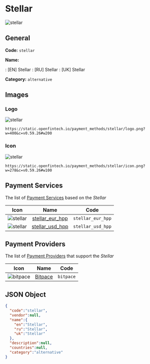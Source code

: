 
# Stellar 
![stellar](https://static.openfintech.io/payment_methods/stellar/logo.png?w=400&c=v0.59.26#w200)  

## General 
**Code:** `stellar` 
 
**Name:** 
 
:	[EN] Stellar 
:	[RU] Stellar 
:	[UK] Stellar 
 
**Category:** `alternative` 
 

## Images 

### Logo 
![stellar](https://static.openfintech.io/payment_methods/stellar/logo.png?w=400&c=v0.59.26#w200)  

```
https://static.openfintech.io/payment_methods/stellar/logo.png?w=400&c=v0.59.26#w200
```  

### Icon 
![stellar](https://static.openfintech.io/payment_methods/stellar/icon.png?w=278&c=v0.59.26#w100)  

```
https://static.openfintech.io/payment_methods/stellar/icon.png?w=278&c=v0.59.26#w100
```  

## Payment Services 
 
The list of [Payment Services](/payment-services/) based on the _Stellar_ 

|Icon|Name|Code| 
|:---:|:---:|:---:| 
|![stellar](https://static.openfintech.io/payment_methods/stellar/icon.png?w=278&c=v0.59.26#w100) |[stellar_eur_hpp](/payment-services/stellar_eur_hpp/)|`stellar_eur_hpp`| 
|![stellar](https://static.openfintech.io/payment_methods/stellar/icon.png?w=278&c=v0.59.26#w100) |[stellar_usd_hpp](/payment-services/stellar_usd_hpp/)|`stellar_usd_hpp`| 
 

## Payment Providers 
 
The list of [Payment Providers](/payment-providers/) that support the _Stellar_ 

|Icon|Name|Code| 
|:---:|:---:|:---:| 
|![bitpace](https://static.openfintech.io/payment_providers/bitpace/icon.png?w=278&c=v0.59.26#w100) |[Bitpace](/payment-providers/bitpace/)|`bitpace`| 
 

## JSON Object 

```json
{
  "code":"stellar",
  "vendor":null,
  "name":{
    "en":"Stellar",
    "ru":"Stellar",
    "uk":"Stellar"
  },
  "description":null,
  "countries":null,
  "category":"alternative"
}
```  

